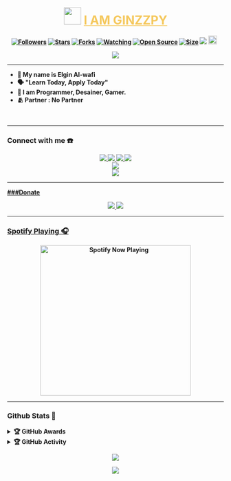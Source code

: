 <center>
    <h1 style="color:F5C85D;"><img src="https://user-images.githubusercontent.com/1303154/88677602-1635ba80-d120-11ea-84d8-d263ba5fc3c0.gif" width="40px" alt=""> <u><strong>I AM GINZZPY<strong></u></h1>
    
<p align="center">
    <a href="https://github.com/Ginzzpy/followers"><img title="Followers" src="https://img.shields.io/github/followers/Ginzzpy?color=red&style=flat-square"></a>
    <a href="https://github.com/Ginzzpy/site/stargazers/"><img title="Stars" src="https://img.shields.io/github/stars/Ginzzpy/api?color=blue&style=flat-square"></a>
    <a href="https://github.com/Ginzzpy/ginzWaBot/network/members"><img title="Forks" src="https://img.shields.io/github/forks/Ginzzpy/api?color=red&style=flat-square"></a>
    <a href="https://github.com/Ginzzpy/ginzWaBot/watchers"><img title="Watching" src="https://img.shields.io/github/watchers/Ginzzpy/api?label=Watchers&color=blue&style=flat-square"></a>
    <a href="https://github.com/Ginzzpy/api"><img title="Open Source" src="https://badges.frapsoft.com/os/v2/open-source.svg?v=103"></a>
    <a href="https://github.com/Ginzzpy/api/"><img title="Size" src="https://img.shields.io/github/repo-size/Ginzzpy/api?style=flat-square&color=green"></a>
    <a href="https://hits.seeyoufarm.com"><img src="https://hits.seeyoufarm.com/api/count/incr/badge.svg?url=https%3A%2F%2Fgithub.com%2FGinzzpy%2Fapi&count_bg=%2379C83D&title_bg=%23555555&icon=probot.svg&icon_color=%2300FF6D&title=hits&edge_flat=false"/></a>
    <a href="https://github.com/Ginzzpy/api/graphs/commit-activity"><img height="20" src="https://img.shields.io/badge/Maintained%3F-yes-green.svg"></a>&nbsp;&nbsp;
</p>
<img src="https://i.ibb.co/qMWVW46/20211221-045203.jpg" />
</center>

------

<p align="center">

- 👼 My name is <strong>Elgin Al-wafi</strong> 
- 🗣️ "Learn Today, Apply Today"
- 🔭 I am Programmer, Desainer, Gamer.
- 🫂 Partner : <strong>No Partner</strong>

</p><br>

------

### Connect with me ☎️
<p align="center">
  <a href="https://instagram.com/gimz_kzrl"><img src="https://img.shields.io/badge/Instagram-E4405F?style=for-the-badge&logo=instagram&logoColor=white"/> 
  <a href="wa.me/6281321938641"><img src="https://img.shields.io/badge/WhatsApp-25D366?style=for-the-badge&logo=whatsapp&logoColor=white" />
  <a href="https://m.facebook.com/photo.php?fbid=108821641394716"><img src="https://img.shields.io/badge/Facebook-%234267B2.svg?&style=for-the-badge&logo=facebook&logoColor=white" />
  <a href="https://t.me/alwf"><img src="https://img.shields.io/badge/Telegram-%230088cc.svg?&style=for-the-badge&logo=telegram&logoColor=white" /><br>
  <a href="https://youtube.com/channel/UCNNqoh0Qp_YrRft21BmB7nw"><img src="https://img.shields.io/badge/YouTube-Ginzzpy-ff0000?style=for-the-badge&logo=youtube&logoColor=ff0000&link=https://youtube.com/channel/UCNNqoh0Qp_YrRft21BmB7nw" /><br>
  <a href="https://youtube.com/channel/UCNNqoh0Qp_YrRft21BmB7nw"><img src="https://img.shields.io/youtube/channel/subscribers/UCNNqoh0Qp_YrRft21BmB7nw?style=social"/>
</p>

------

###Donate
<p align="center">
    <a href="https://saweria.co/GinzEL"><img src="https://img.shields.io/badge/Saweria-4267B2?style=for-the-badge&logo=saweria&logoColor=white" />
    <a href="https://gojek.com/alwafielgin"><img src="https://img.shields.io/badge/Gopay-25D366?style=for-the-badge&logo=gopay&logoColor=white" />
</p>

------

### Spotify Playing 🎧

<p align="center">
  <a href="https://open.spotify.com/user/hbv7yzic965h9y82w194av0cz" target="_blank"><img src="https://now-playing-on-spotify.vercel.app/api/spotify" alt="Spotify Now Playing" width="350"/></a>
</p>

------

### Github Stats 🚀

<details>
    <summary>&#127942 <b>GitHub Awards</b></summary><br/>

![Github Trophy](https://github-profile-trophy.vercel.app/Ginzzpy?username=phaticusthiccy)

</details>
<details>
    <summary>&#127942 <b>GitHub Activity</b></summary><br/>

![Metrics](https://metrics.lecoq.io/Ginzzpy?template=classic&repositories.forks=true&languages=1&languages.colors=github&languages.threshold=0%25&config.timezone=Asia%2FMakassar)
</details> 
<p align="center"><a href="https://github.com/Ginzzpy"><img src="https://github-readme-stats.vercel.app/api?username=Ginzzpy&show_icons=true&theme=radical"></a></p>
<p align="center"><a href="https://github.com/Ginzzpy"><img src="https://github-readme-stats.vercel.app/api/top-langs/?username=Ginzzpy&theme=radical&layout=compact"></a></p>
